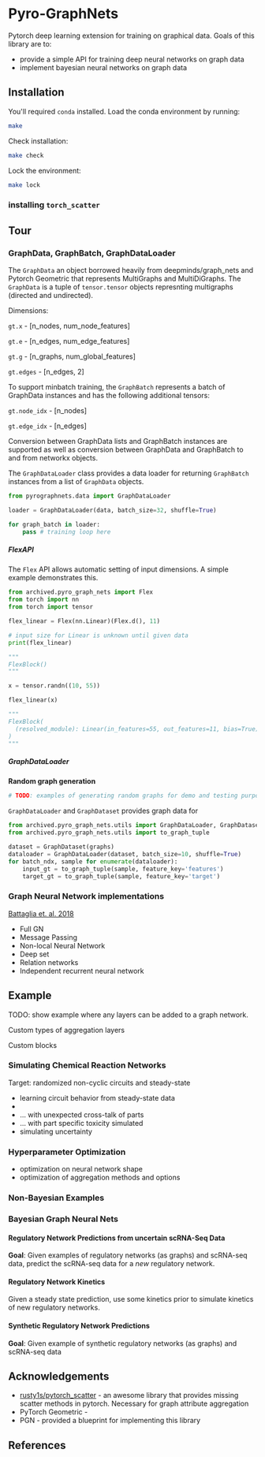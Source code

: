 # Pyro-GraphNets

Pytorch deep learning extension for training on graphical data. 
Goals of this library are to:

* provide a simple API for training deep neural networks on graph data
* implement bayesian neural networks on graph data

## Installation

You'll required `conda` installed. Load the conda environment by running:

```bash
make
```

Check installation:

```bash
make check
```

Lock the environment:

```bash
make lock
```

### installing `torch_scatter`

## Tour

### GraphData, GraphBatch, GraphDataLoader

The `GraphData` an object borrowed heavily from deepminds/graph_nets and 
Pytorch Geometric that represents MultiGraphs and MultiDiGraphs. 
The `GraphData` is a tuple of `tensor.tensor` objects represnting multigraphs 
(directed and undirected).

Dimensions:

`gt.x` - [n_nodes, num_node_features]

`gt.e` - [n_edges, num_edge_features]

`gt.g` - [n_graphs, num_global_features]

`gt.edges` - [n_edges, 2]

To support minbatch training, the `GraphBatch` represents a batch of
GraphData instances and has the following additional tensors:


`gt.node_idx` - [n_nodes]

`gt.edge_idx` - [n_edges]

Conversion between GraphData lists and GraphBatch instances are supported
as well as conversion between GraphData and GraphBatch to and from networkx objects.

The `GraphDataLoader` class provides a data loader for returning `GraphBatch`
instances from a list of `GraphData` objects.

```python
from pyrographnets.data import GraphDataLoader

loader = GraphDataLoader(data, batch_size=32, shuffle=True)

for graph_batch in loader:
    pass # training loop here
```

##### FlexAPI

The `Flex` API allows automatic setting of input dimensions.
A simple example demonstrates this.

```python
from archived.pyro_graph_nets import Flex
from torch import nn
from torch import tensor

flex_linear = Flex(nn.Linear)(Flex.d(), 11)

# input size for Linear is unknown until given data
print(flex_linear)

"""
FlexBlock()
"""

x = tensor.randn((10, 55))

flex_linear(x)

"""
FlexBlock(
  (resolved_module): Linear(in_features=55, out_features=11, bias=True)
)
"""
```

##### GraphDataLoader

**Random graph generation**

```python
# TODO: examples of generating random graphs for demo and testing purposes.
```

`GraphDataLoader` and `GraphDataset` provides graph data for 

```python
from archived.pyro_graph_nets.utils import GraphDataLoader, GraphDataset
from archived.pyro_graph_nets.utils import to_graph_tuple

dataset = GraphDataset(graphs)
dataloader = GraphDataLoader(dataset, batch_size=10, shuffle=True)
for batch_ndx, sample for enumerate(dataloader):
    input_gt = to_graph_tuple(sample, feature_key='features')
    target_gt = to_graph_tuple(sample, feature_key='target')
```

### Graph Neural Network implementations

[Battaglia et. al. 2018](https://arxiv.org/pdf/1806.01261.pdf)

* Full GN
* Message Passing
* Non-local Neural Network
* Deep set
* Relation networks
* Independent recurrent neural network

## Example

TODO: show example where any layers can be added to a graph network.

Custom types of aggregation layers

Custom blocks

### Simulating Chemical Reaction Networks


Target: randomized non-cyclic circuits and steady-state


* learning circuit behavior from steady-state data
*  
* ... with unexpected cross-talk of parts
* ... with part specific toxicity simulated
* simulating uncertainty

### Hyperparameter Optimization

* optimization on neural network shape
* optimization of aggregation methods and options

### Non-Bayesian Examples

### Bayesian Graph Neural Nets

#### Regulatory Network Predictions from uncertain scRNA-Seq Data

**Goal**: Given examples of regulatory networks (as graphs) and scRNA-seq data, predict the scRNA-seq data for a *new* regulatory network.

#### Regulatory Network Kinetics

Given a steady state prediction, use some kinetics prior to simulate kinetics of new regulatory networks.

#### Synthetic Regulatory Network Predictions

**Goal**: Given example of synthetic regulatory networks (as graphs) and scRNA-seq data

## Acknowledgements

* [rusty1s/pytorch_scatter](https://github.com/rusty1s/pytorch_scatter) - an awesome library that provides missing 
scatter methods in pytorch. Necessary for graph attribute aggregation
* PyTorch Geometric - 
* PGN - provided a blueprint for implementing this library

## References


